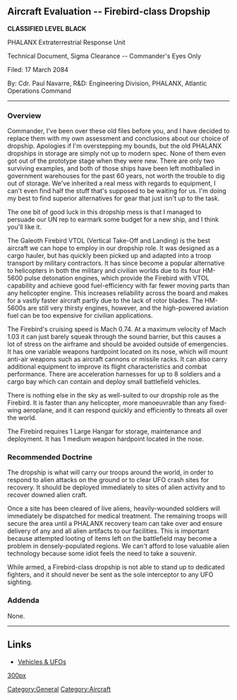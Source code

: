 ## Aircraft Evaluation -- Firebird-class Dropship

**CLASSIFIED LEVEL BLACK**

PHALANX Extraterrestrial Response Unit

Technical Document, Sigma Clearance -- Commander's Eyes Only

Filed: 17 March 2084

By: Cdr. Paul Navarre, R&D: Engineering Division, PHALANX, Atlantic
Operations Command

------------------------------------------------------------------------

### Overview

Commander, I've been over these old files before you, and I have decided
to replace them with my own assessment and conclusions about our choice
of dropship. Apologies if I'm overstepping my bounds, but the old
PHALANX dropships in storage are simply not up to modern spec. None of
them even got out of the prototype stage when they were new. There are
only two surviving examples, and both of those ships have been left
mothballed in government warehouses for the past 60 years, not worth the
trouble to dig out of storage. We've inherited a real mess with regards
to equipment, I can't even find half the stuff that's supposed to be
waiting for us. I'm doing my best to find superior alternatives for gear
that just isn't up to the task.

The one bit of good luck in this dropship mess is that I managed to
persuade our UN rep to earmark some budget for a new ship, and I think
you'll like it.

The Galeoth Firebird VTOL (Vertical Take-Off and Landing) is the best
aircraft we can hope to employ in our dropship role. It was designed as
a cargo hauler, but has quickly been picked up and adapted into a troop
transport by military contractors. It has since become a popular
alternative to helicopters in both the military and civilian worlds due
to its four HM-5600 pulse detonation engines, which provide the Firebird
with VTOL capability and achieve good fuel-efficiency with far fewer
moving parts than any helicopter engine. This increases reliability
across the board and makes for a vastly faster aircraft partly due to
the lack of rotor blades. The HM-5600s are still very thirsty engines,
however, and the high-powered aviation fuel can be too expensive for
civilian applications.

The Firebird's cruising speed is Mach 0.74. At a maximum velocity of
Mach 1.03 it can just barely squeak through the sound barrier, but this
causes a lot of stress on the airframe and should be avoided outside of
emergencies. It has one variable weapons hardpoint located on its nose,
which will mount anti-air weapons such as aircraft cannons or missile
racks. It can also carry additional equipment to improve its flight
characteristics and combat performance. There are acceleration harnesses
for up to 8 soldiers and a cargo bay which can contain and deploy small
battlefield vehicles.

There is nothing else in the sky as well-suited to our dropship role as
the Firebird. It is faster than any helicopter, more manoeuvrable than
any fixed-wing aeroplane, and it can respond quickly and efficiently to
threats all over the world.

The Firebird requires 1 Large Hangar for storage, maintenance and
deployment. It has 1 medium weapon hardpoint located in the nose.

### Recommended Doctrine

The dropship is what will carry our troops around the world, in order to
respond to alien attacks on the ground or to clear UFO crash sites for
recovery. It should be deployed immediately to sites of alien activity
and to recover downed alien craft.

Once a site has been cleared of live aliens, heavily-wounded soldiers
will immediately be dispatched for medical treatment. The remaining
troops will secure the area until a PHALANX recovery team can take over
and ensure delivery of any and all alien artifacts to our facilities.
This is important because attempted looting of items left on the
battlefield may become a problem in densely-populated regions. We can't
afford to lose valuable alien technology because some idiot feels the
need to take a souvenir.

While armed, a Firebird-class dropship is not able to stand up to
dedicated fighters, and it should never be sent as the sole interceptor
to any UFO sighting.

### Addenda

None.

------------------------------------------------------------------------

## Links

- [Vehicles & UFOs](Vehicles_&_UFOs "wikilink")

[300px](image:Drop_firebird.jpg "wikilink")

[Category:General](Category:General "wikilink")
[Category:Aircraft](Category:Aircraft "wikilink")